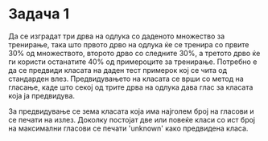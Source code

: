# Задача 1
Да се изградат три дрва на одлука со даденото множество за тренирање, така што првото дрво на одлука ќе се тренира со првите 30% од множеството, второто дрво со следните 30%, а третото дрво ќе ги користи останатите 40% од примероците за тренирање. Потребно е да се предвиди класата на даден тест примерок кој се чита од стандарден влез. Предвидувањето на класата се врши со метод на гласање, каде што секој од трите дрва на одлука дава глас за класата која ја предвидува.

За предвидување се зема класата која има најголем број на гласови и се печати на излез. Доколку постојат две или повеќе класи со ист број на максимални гласови се печати 'unknown' како предвидена класа.